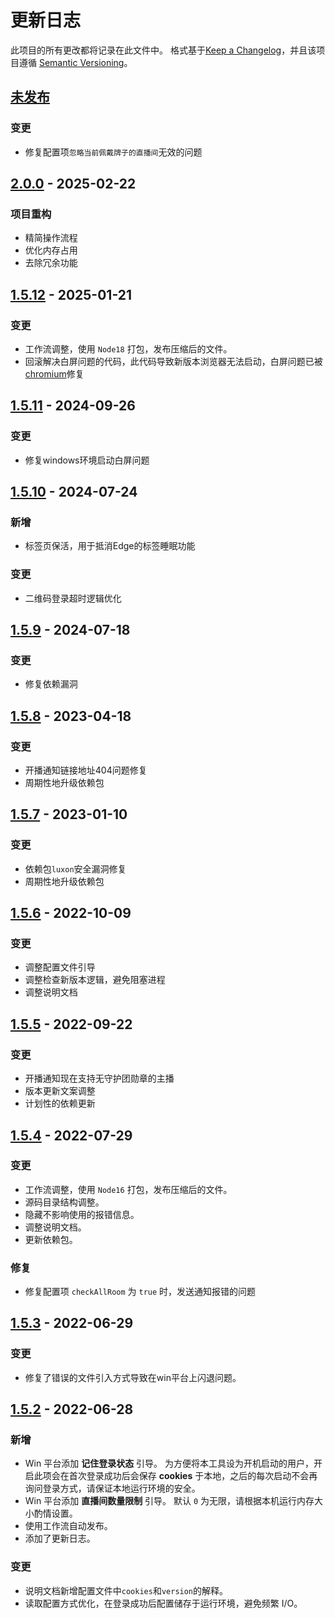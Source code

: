 # 更新日志

此项目的所有更改都将记录在此文件中。
格式基于[Keep a Changelog](https://keepachangelog.com/en/1.0.0/)，并且该项目遵循 [Semantic Versioning](https://semver.org/spec/v2.0.0.html)。

## [未发布]

### 变更

* 修复配置项`忽略当前佩戴牌子的直播间`无效的问题

## [2.0.0] - 2025-02-22  

### 项目重构  

* 精简操作流程
* 优化内存占用
* 去除冗余功能

## [1.5.12] - 2025-01-21

### 变更

* 工作流调整，使用 `Node18` 打包，发布压缩后的文件。
* 回滚解决白屏问题的代码，此代码导致新版本浏览器无法启动，白屏问题已被[chromium](https://www.chromium.org/Home/)修复

## [1.5.11] - 2024-09-26

### 变更

* 修复windows环境启动白屏问题

## [1.5.10] - 2024-07-24

### 新增

* 标签页保活，用于抵消Edge的标签睡眠功能

### 变更

* 二维码登录超时逻辑优化

## [1.5.9] - 2024-07-18

### 变更

* 修复依赖漏洞

## [1.5.8] - 2023-04-18

### 变更

* 开播通知链接地址404问题修复
* 周期性地升级依赖包

## [1.5.7] - 2023-01-10

### 变更

* 依赖包`luxon`安全漏洞修复
* 周期性地升级依赖包

## [1.5.6] - 2022-10-09

### 变更

* 调整配置文件引导
* 调整检查新版本逻辑，避免阻塞进程
* 调整说明文档

## [1.5.5] - 2022-09-22

### 变更

* 开播通知现在支持无守护团勋章的主播
* 版本更新文案调整
* 计划性的依赖更新

## [1.5.4] - 2022-07-29

### 变更

* 工作流调整，使用 `Node16` 打包，发布压缩后的文件。
* 源码目录结构调整。
* 隐藏不影响使用的报错信息。
* 调整说明文档。
* 更新依赖包。

### 修复

* 修复配置项 `checkAllRoom` 为 `true` 时，发送通知报错的问题

## [1.5.3] - 2022-06-29

### 变更

* 修复了错误的文件引入方式导致在win平台上闪退问题。

## [1.5.2] - 2022-06-28

### 新增

* Win 平台添加 **记住登录状态** 引导。
  为方便将本工具设为开机启动的用户，开启此项会在首次登录成功后会保存 **cookies** 于本地，之后的每次启动不会再询问登录方式，请保证本地运行环境的安全。
* Win 平台添加 **直播间数量限制** 引导。
  默认 `0` 为无限，请根据本机运行内存大小酌情设置。
* 使用工作流自动发布。
* 添加了更新日志。

### 变更

* 说明文档新增配置文件中`cookies`和`version`的解释。
* 读取配置方式优化，在登录成功后配置储存于运行环境，避免频繁 I/O。

[未发布]: https://github.com/shaww855/acfun-live/compare/main...dev
[2.0.0]: https://github.com/shaww855/acfun-live/compare/v1.5.11...v2.0.0
[1.5.12]: https://github.com/shaww855/acfun-live/compare/v1.5.11...v1.5.12
[1.5.11]: https://github.com/shaww855/acfun-live/compare/v1.5.10...v1.5.11
[1.5.10]: https://github.com/shaww855/acfun-live/compare/v1.5.9...v1.5.10
[1.5.9]: https://github.com/shaww855/acfun-live/compare/v1.5.8...v1.5.9
[1.5.8]: https://github.com/shaww855/acfun-live/compare/v1.5.7...v1.5.8
[1.5.7]: https://github.com/shaww855/acfun-live/compare/v1.5.6...v1.5.7
[1.5.6]: https://github.com/shaww855/acfun-live/compare/v1.5.5...v1.5.6
[1.5.5]: https://github.com/shaww855/acfun-live/compare/v1.5.4...v1.5.5
[1.5.4]: https://github.com/shaww855/acfun-live/compare/v1.5.3...v1.5.4
[1.5.3]: https://github.com/shaww855/acfun-live/compare/v1.5.2...v1.5.3
[1.5.2]: https://github.com/shaww855/acfun-live/releases/tag/v1.5.2
